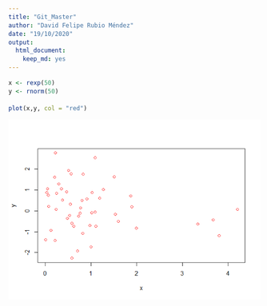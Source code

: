 ```yaml
---
title: "Git_Master"
author: "David Felipe Rubio Méndez"
date: "19/10/2020"
output: 
  html_document: 
    keep_md: yes
---
```



```r
x <- rexp(50)
y <- rnorm(50)

plot(x,y, col = "red")
```

![](infom_files/figure-html/unnamed-chunk-1-1.png)<!-- -->

